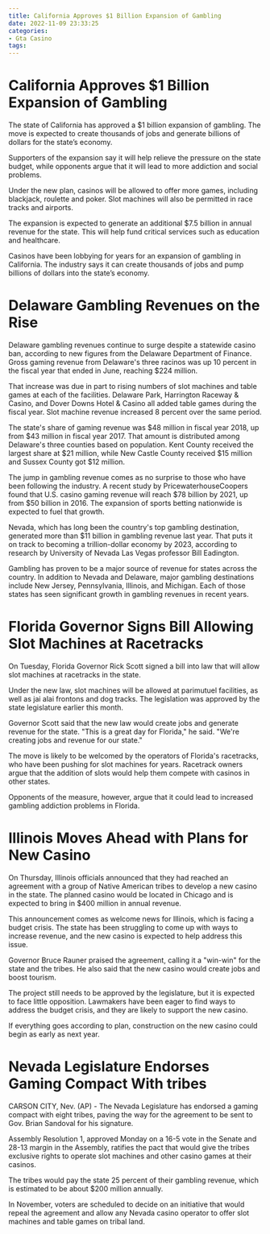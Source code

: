 ```yaml
---
title: California Approves $1 Billion Expansion of Gambling
date: 2022-11-09 23:33:25
categories:
- Gta Casino
tags:
---
```



#  California Approves $1 Billion Expansion of Gambling

The state of California has approved a $1 billion expansion of gambling. The move is expected to create thousands of jobs and generate billions of dollars for the state’s economy.

Supporters of the expansion say it will help relieve the pressure on the state budget, while opponents argue that it will lead to more addiction and social problems.

Under the new plan, casinos will be allowed to offer more games, including blackjack, roulette and poker. Slot machines will also be permitted in race tracks and airports.

The expansion is expected to generate an additional $7.5 billion in annual revenue for the state. This will help fund critical services such as education and healthcare.

Casinos have been lobbying for years for an expansion of gambling in California. The industry says it can create thousands of jobs and pump billions of dollars into the state’s economy.

#  Delaware Gambling Revenues on the Rise

Delaware gambling revenues continue to surge despite a statewide casino ban, according to new figures from the Delaware Department of Finance. Gross gaming revenue from Delaware's three racinos was up 10 percent in the fiscal year that ended in June, reaching $224 million.

That increase was due in part to rising numbers of slot machines and table games at each of the facilities. Delaware Park, Harrington Raceway & Casino, and Dover Downs Hotel & Casino all added table games during the fiscal year. Slot machine revenue increased 8 percent over the same period.

The state's share of gaming revenue was $48 million in fiscal year 2018, up from $43 million in fiscal year 2017. That amount is distributed among Delaware's three counties based on population. Kent County received the largest share at $21 million, while New Castle County received $15 million and Sussex County got $12 million.

The jump in gambling revenue comes as no surprise to those who have been following the industry. A recent study by PricewaterhouseCoopers found that U.S. casino gaming revenue will reach $78 billion by 2021, up from $50 billion in 2016. The expansion of sports betting nationwide is expected to fuel that growth.

Nevada, which has long been the country's top gambling destination, generated more than $11 billion in gambling revenue last year. That puts it on track to becoming a trillion-dollar economy by 2023, according to research by University of Nevada Las Vegas professor Bill Eadington.

Gambling has proven to be a major source of revenue for states across the country. In addition to Nevada and Delaware, major gambling destinations include New Jersey, Pennsylvania, Illinois, and Michigan. Each of those states has seen significant growth in gambling revenues in recent years.

#  Florida Governor Signs Bill Allowing Slot Machines at Racetracks

On Tuesday, Florida Governor Rick Scott signed a bill into law that will allow slot machines at racetracks in the state.

Under the new law, slot machines will be allowed at parimutuel facilities, as well as jai alai frontons and dog tracks. The legislation was approved by the state legislature earlier this month.

Governor Scott said that the new law would create jobs and generate revenue for the state. "This is a great day for Florida," he said. "We're creating jobs and revenue for our state."

The move is likely to be welcomed by the operators of Florida's racetracks, who have been pushing for slot machines for years. Racetrack owners argue that the addition of slots would help them compete with casinos in other states.

Opponents of the measure, however, argue that it could lead to increased gambling addiction problems in Florida.

#  Illinois Moves Ahead with Plans for New Casino 

On Thursday, Illinois officials announced that they had reached an agreement with a group of Native American tribes to develop a new casino in the state. The planned casino would be located in Chicago and is expected to bring in $400 million in annual revenue.

This announcement comes as welcome news for Illinois, which is facing a budget crisis. The state has been struggling to come up with ways to increase revenue, and the new casino is expected to help address this issue.

Governor Bruce Rauner praised the agreement, calling it a "win-win" for the state and the tribes. He also said that the new casino would create jobs and boost tourism.

The project still needs to be approved by the legislature, but it is expected to face little opposition. Lawmakers have been eager to find ways to address the budget crisis, and they are likely to support the new casino.

If everything goes according to plan, construction on the new casino could begin as early as next year.

#  Nevada Legislature Endorses Gaming Compact With tribes

CARSON CITY, Nev. (AP) - The Nevada Legislature has endorsed a gaming compact with eight tribes, paving the way for the agreement to be sent to Gov. Brian Sandoval for his signature.

Assembly Resolution 1, approved Monday on a 16-5 vote in the Senate and 28-13 margin in the Assembly, ratifies the pact that would give the tribes exclusive rights to operate slot machines and other casino games at their casinos.

The tribes would pay the state 25 percent of their gambling revenue, which is estimated to be about $200 million annually.

In November, voters are scheduled to decide on an initiative that would repeal the agreement and allow any Nevada casino operator to offer slot machines and table games on tribal land.